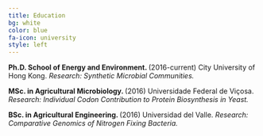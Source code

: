 ```yaml
---
title: Education
bg: white
color: blue
fa-icon: university
style: left
---
```

<p>
	<i class="fa university" aria-hidden="true"></i> <strong> Ph.D. School of Energy and Environment. </strong> (2016-current) 
	City University of Hong Kong. <em>Research: Synthetic Microbial Communities.</em>
	</p>
	
<p>
	<i class="fa university" aria-hidden="true"></i> <strong> MSc. in Agricultural Microbiology. </strong> (2016) 
	Universidade Federal de Viçosa. <em>Research: Individual Codon Contribution to Protein Biosynthesis in Yeast.</em>
	</p>
	
<p>
	<i class="fa university" aria-hidden="true"></i> <strong> BSc. in Agricultural Engineering. </strong> (2016) 
	Universidad del Valle. <em>Research: Comparative Genomics of Nitrogen Fixing Bacteria.</em>
	</p>
